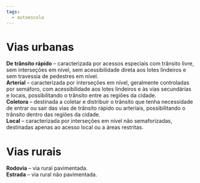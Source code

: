 ```yaml
---
tags:
  - autoescola
---
```

# **Vias urbanas**  
**De trânsito rápido** – caracterizada por acessos especiais com trânsito livre, sem interseções em nível, sem acessibilidade direta aos lotes lindeiros e sem travessia de pedestres em nível.  
**Arterial** – caracterizada por interseções em nível, geralmente controladas por semáforo, com acessibilidade aos lotes lindeiros e às vias secundárias e locais, possibilitando o trânsito entre as regiões da cidade.  
**Coletora** – destinada a coletar e distribuir o trânsito que tenha necessidade de entrar ou sair das vias de trânsito rápido ou arteriais, possibilitando o trânsito dentro das regiões da cidade.  
**Local** – caracterizada por interseções em nível não semaforizadas, destinadas apenas ao acesso local ou a áreas restritas.

# **Vias rurais**  
**Rodovia** – via rural pavimentada.  
**Estrada** – via rural não pavimentada.
